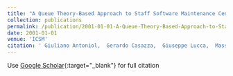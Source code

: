 ```yaml
---
title: "A Queue Theory-Based Approach to Staff Software Maintenance Centers"
collection: publications
permalink: /publication/2001-01-01-A-Queue-Theory-Based-Approach-to-Staff-Software-Maintenance-Centers
date: 2001-01-01
venue: 'ICSM'
citation: ' Giuliano Antoniol,  Gerardo Casazza,  Giuseppe Lucca,  Massimiliano Penta,  Francesco Rago, &quot;A Queue Theory-Based Approach to Staff Software Maintenance Centers.&quot; ICSM, 2001.'
---
```

Use [Google Scholar](https://scholar.google.com/scholar?q=A+Queue+Theory+Based+Approach+to+Staff+Software+Maintenance+Centers){:target="_blank"} for full citation